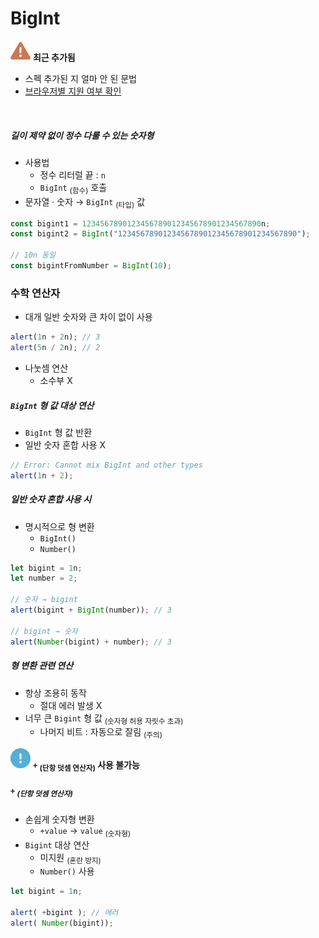 BigInt
======

<img class="icon" src="../../images/commons/icons/triangle-exclamation-solid.svg" /> **최근 추가됨**

- 스펙 추가된 지 얼마 안 된 문법
- [브라우저별 지원 여부 확인](https://caniuse.com/#feat=bigint)

<br />

##### 길이 제약 없이 정수 다룰 수 있는 숫자형
- 사용법
  - 정수 리터럴 끝 : `n`
  - `BigInt` <sub>(함수)</sub> 호출
- 문자열 · 숫자 → `BigInt` <sub>(타입)</sub> 값
```javascript
const bigint1 = 1234567890123456789012345678901234567890n;
const bigint2 = BigInt("1234567890123456789012345678901234567890");

// 10n 동일
const bigintFromNumber = BigInt(10);
```

### 수학 연산자
- 대개 일반 숫자와 큰 차이 없이 사용
```javascript
alert(1n + 2n); // 3
alert(5n / 2n); // 2
```
- 나눗셈 연산
  - 소수부 X

##### `BigInt` 형 값 대상 연산
- `BigInt` 형 값 반환
- 일반 숫자 혼합 사용 X
```javascript
// Error: Cannot mix BigInt and other types
alert(1n + 2);
```

##### 일반 숫자 혼합 사용 시
- 명시적으로 형 변환
  - `BigInt()`
  - `Number()`
```javascript
let bigint = 1n;
let number = 2;

// 숫자 → bigint
alert(bigint + BigInt(number)); // 3

// bigint → 숫자
alert(Number(bigint) + number); // 3
```
##### 형 변환 관련 연산
- 항상 조용히 동작
  - 절대 에러 발생 X
- 너무 큰 `Bigint` 형 값 <sub>(숫자형 허용 자릿수 초과)</sub>
  - 나머지 비트 : 자동으로 잘림 <sub>(주의)</sub>

<img class="icon" src="../../images/commons/icons/circle-exclamation-solid.svg" /> **`+` <sub>(단항 덧셈 연산자)</sub> 사용 불가능**

##### `+` <sub>(단항 덧셈 연산자)</sub>
- 손쉽게 숫자형 변환
  - `+value` → `value` <sub>(숫자형)</sub>
- `Bigint` 대상 연산
  - 미지원 <sub>(혼란 방지)</sub>
  - `Number()` 사용
```javascript
let bigint = 1n;

alert( +bigint ); // 에러
alert( Number(bigint));
```
